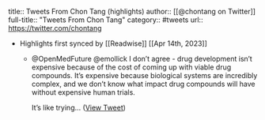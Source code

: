 title:: Tweets From Chon Tang (highlights)
author:: [[@chontang on Twitter]]
full-title:: "Tweets From Chon Tang"
category:: #tweets
url:: https://twitter.com/chontang

- Highlights first synced by [[Readwise]] [[Apr 14th, 2023]]
	- @OpenMedFuture @emollick I don’t agree - drug development isn’t expensive because of the cost of coming up with viable drug compounds. It’s expensive because biological systems are incredibly complex, and we don’t know what impact drug compounds will have without expensive human trials.
	  
	  It’s like trying… ([View Tweet](https://twitter.com/chontang/status/1646602416727666690))